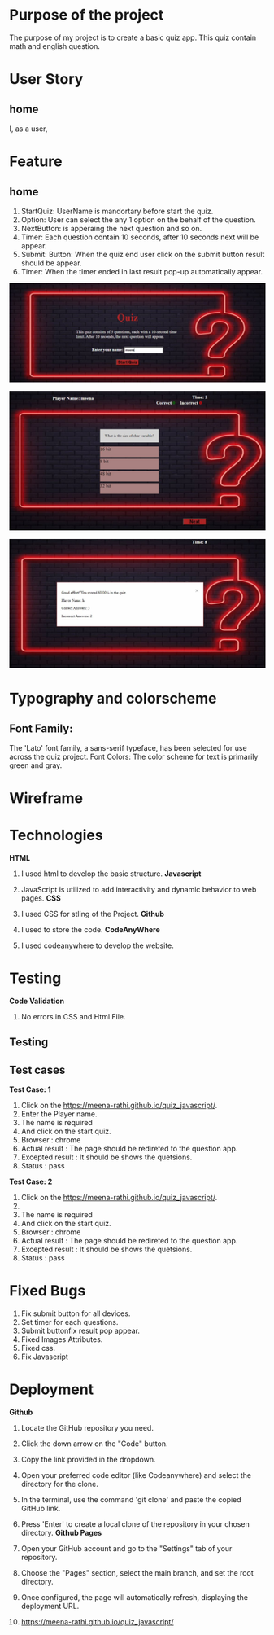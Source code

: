 
# Purpose of the project #

The purpose of my project is to create a basic quiz app. This quiz contain math and english question.

# User Story #

## home ##
I, as a user, 


# Feature #

## home ##

1. StartQuiz: UserName is mandortary before start the quiz.
2. Option: User can select the any 1 option on the behalf of the question.
3. NextButton: is apperaing the next question and so on.
4. Timer: Each question contain 10 seconds, after 10 seconds next will be appear.
5. Submit: Button: When the quiz end user click on the submit button result should be appear.
6. Timer: When the timer ended in last result pop-up automatically appear.

![Home](readme/quiz.JPG)

![Question](readme/questions.JPG)

![Result](readme/result.JPG)

# Typography and colorscheme #

## Font Family: ##

The 'Lato' font family, a sans-serif typeface, has been selected for use across the quiz project.
Font Colors:
The color scheme for text is primarily green and gray.



# Wireframe #

# Technologies #

**HTML**

1. I used html to develop the basic structure.
**Javascript** 

1. JavaScript is utilized to add interactivity and dynamic behavior to web pages.
**CSS**

1. I used CSS for stling of the Project.
**Github**

1. I used to store the code.
**CodeAnyWhere**

1. I used codeanywhere to develop the website.

# Testing #

**Code Validation**
1. No errors in CSS and Html File.

## Testing ##

## Test cases ##
**Test Case: 1**
1. Click on the https://meena-rathi.github.io/quiz_javascript/.
2. Enter the Player name.
3. The name is required
4. And click on the start quiz.
5. Browser : chrome
6. Actual result : The page should be redireted to the question app.
7. Excepted result : It should be shows the quetsions.
8. Status : pass

**Test Case: 2**

1. Click on the https://meena-rathi.github.io/quiz_javascript/.
2. 
3. The name is required
4. And click on the start quiz.
5. Browser : chrome
6. Actual result : The page should be redireted to the question app.
7. Excepted result : It should be shows the quetsions.
8. Status : pass

# Fixed Bugs #
1. Fix submit button for all devices.
2. Set timer for each questions.
3. Submit buttonfix result pop appear.
4. Fixed Images Attributes.
5. Fixed css.
6. Fix Javascript

# Deployment #
**Github**

1. Locate the GitHub repository you need.
2. Click the down arrow on the "Code" button.
3. Copy the link provided in the dropdown.
4. Open your preferred code editor (like Codeanywhere) and select the directory for the clone.
5. In the terminal, use the command 'git clone' and paste the copied GitHub link.
6. Press 'Enter' to create a local clone of the repository in your chosen directory.
**Github Pages**

1. Open your GitHub account and go to the "Settings" tab of your repository.
1. Choose the "Pages" section, select the main branch, and set the root directory.
2. Once configured, the page will automatically refresh, displaying the deployment URL.
3. https://meena-rathi.github.io/quiz_javascript/
